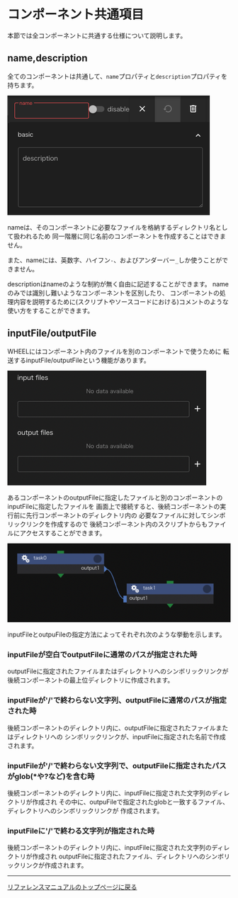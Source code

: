 # コンポーネント共通項目
本節では全コンポーネントに共通する仕様について説明します。

## name,description
全てのコンポーネントは共通して、`name`プロパティと`description`プロパティを持ちます。

![img](./img/name_description.png "name_and_description")

nameは、そのコンポーネントに必要なファイルを格納するディレクトリ名として扱われるため
同一階層に同じ名前のコンポーネントを作成することはできません。

また、nameには、英数字、ハイフン`-`、およびアンダーバー`_`しか使うことができません。

descriptionはnameのような制約が無く自由に記述することができます。
nameのみでは識別し難いようなコンポーネントを区別したり、
コンポーネントの処理内容を説明するために(スクリプトやソースコードにおける)コメントのような
使い方をすることができます。


## inputFile/outputFile
WHEELにはコンポーネント内のファイルを別のコンポーネントで使うために
転送するinputFile/outputFileという機能があります。

![img](./img/input_output_files.png "inputFiles_outputFiles")

あるコンポーネントのoutputFileに指定したファイルと別のコンポーネントのinputFileに指定したファイルを
画面上で接続すると、後続コンポーネントの実行前に先行コンポーネントのディレクトリ内の
必要なファイルに対してシンボリックリンクを作成するので
後続コンポーネント内のスクリプトからもファイルにアクセスすることができます。

![img](./img/input_output_connect.png "connected input and output file")

inputFileとoutpuFileの指定方法によってそれぞれ次のような挙動を示します。

### inputFileが空白でoutputFileに通常のパスが指定された時
outputFileに指定されたファイルまたはディレクトリへのシンボリックリンクが
後続コンポーネントの最上位ディレクトリに作成されます。

### inputFileが'/'で終わらない文字列、outputFileに通常のパスが指定された時
後続コンポーネントのディレクトリ内に、outputFileに指定されたファイルまたはディレクトリへの
シンボリックリンクが、inputFileに指定された名前で作成されます。

### inputFileが'/'で終わらない文字列で、outputFileに指定されたパスがglob(\*や\?など)を含む時
後続コンポーネントのディレクトリ内に、inputFileに指定された文字列のディレクトリが作成され
その中に、outpuFileで指定されたglobと一致するファイル、ディレクトリへのシンボリックリンクが
作成されます。

### inputFileに'/'で終わる文字列が指定された時
後続コンポーネントのディレクトリ内に、inputFileに指定された文字列のディレクトリが作成され
outputFileに指定されたファイル、ディレクトリへのシンボリックリンクが作成されます。

--------
[リファレンスマニュアルのトップページに戻る](../index.md)
